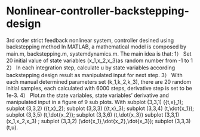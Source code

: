 # Nonlinear-controller-backstepping-design
3rd order strict feedback nonlinear system, controller desined using backstepping method
In MATLAB, a mathematical model is composed by main.m, backstepping.m, systemdynamics.m. The main idea is that: 
1）	Set 20 initial value of state variables (x_1,x_2,x_3)as random number from -1 to 1
2）	In each integration step, calculate u by state variables according backstepping design result as manipulated input for
 next step. 
3）	With each manual determined parameters set (k_1,k_2,k_3), there are 20 random initial samples, each calculated with 
6000 steps, derivative step is set to be 1e-3.
 4）               Plot.m the state variables, state variables’ derivative and manipulated input in a figure of 9 sub plots. With subplot
 (3,3,1) ({t,x}_1); subplot (3,3,2) ({t,x}_2); subplot (3,3,3) ({t,x}_3); subplot (3,3,4) (t,\dot{x_1}); subplot (3,3,5) (t,\dot{x_2}); 
subplot (3,3,6) (t,\dot{x_3}) subplot (3,3,1) (x_1,x_2,x_3) ; subplot (3,3,2) (\dot{x_1},\dot{x_2},\dot{x_3}); subplot (3,3,3) (t,u).
